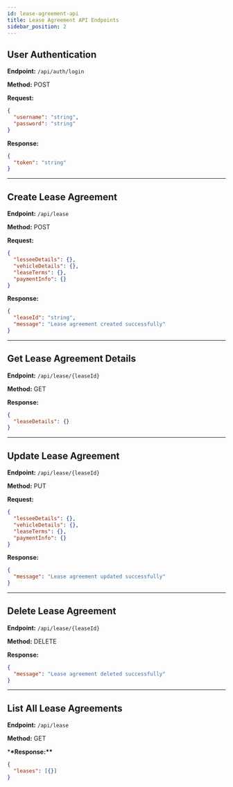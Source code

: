 ```yaml
---
id: lease-agreement-api
title: Lease Agreement API Endpoints
sidebar_position: 2
---
```


## User Authentication

**Endpoint:** `/api/auth/login`

**Method:** POST

**Request:**

```json
{
  "username": "string",
  "password": "string"
}
```

**Response:**

```json
{
  "token": "string"
}
```

---

## Create Lease Agreement

**Endpoint:** `/api/lease`

**Method:** POST

**Request:**

```json
{
  "lesseeDetails": {},
  "vehicleDetails": {},
  "leaseTerms": {},
  "paymentInfo": {}
}
```

**Response:**

```json
{
  "leaseId": "string",
  "message": "Lease agreement created successfully"
}
```

---

## Get Lease Agreement Details

**Endpoint:** `/api/lease/{leaseId}`

**Method:** GET

**Response:**

```json
{
  "leaseDetails": {}
}
```

---

## Update Lease Agreement

**Endpoint:** `/api/lease/{leaseId}`

**Method:** PUT

**Request:**

```json
{
  "lesseeDetails": {},
  "vehicleDetails": {},
  "leaseTerms": {},
  "paymentInfo": {}
}
```

**Response:**

```json
{
  "message": "Lease agreement updated successfully"
}
```

---

## Delete Lease Agreement

**Endpoint:** `/api/lease/{leaseId}`

**Method:** DELETE

**Response:**

```json
{
  "message": "Lease agreement deleted successfully"
}
```

---

## List All Lease Agreements

**Endpoint:** `/api/lease`

**Method:** GET

\***\*Response:\*\***

```json
{
  "leases": [{}]
}
```
